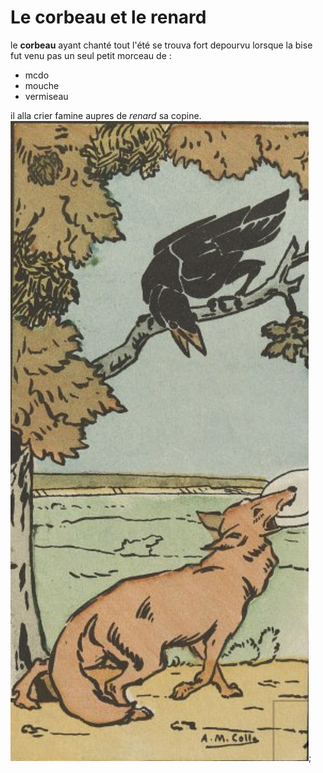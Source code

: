# Le corbeau et le renard
le **corbeau** ayant chanté tout l'été se trouva fort depourvu lorsque la bise fut venu pas un seul petit morceau de :
- mcdo
- mouche 
- vermiseau

il alla crier famine aupres de *renard* sa copine.
![renard](renard.png);